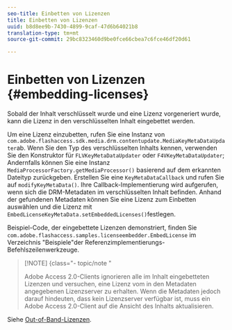 ```yaml
---
seo-title: Einbetten von Lizenzen
title: Einbetten von Lizenzen
uuid: b8d8ee9b-7430-4899-9caf-47d6b64021b8
translation-type: tm+mt
source-git-commit: 29bc8323460d9be0fce66cbea7c6fce46df20d61

---
```



# Einbetten von Lizenzen {#embedding-licenses}

Sobald der Inhalt verschlüsselt wurde und eine Lizenz vorgeneriert wurde, kann die Lizenz in den verschlüsselten Inhalt eingebettet werden.

Um eine Lizenz einzubetten, rufen Sie eine Instanz von `com.adobe.flashaccess.sdk.media.drm.contentupdate.MediaKeyMetaDataUpdater`ab. Wenn Sie den Typ des verschlüsselten Inhalts kennen, verwenden Sie den Konstruktor für `FLVKeyMetaDataUpdater` oder `F4VKeyMetaDataUpdater`; Andernfalls können Sie eine Instanz `MediaProcessorFactory.getMediaProcessor()` basierend auf dem erkannten Dateityp zurückgeben. Erstellen Sie eine `KeyMetaDataCallback` und rufen Sie auf `modifyKeyMetaData()`. Ihre Callback-Implementierung wird aufgerufen, wenn sich die DRM-Metadaten im verschlüsselten Inhalt befinden. Anhand der gefundenen Metadaten können Sie eine Lizenz zum Einbetten auswählen und die Lizenz mit `EmbedLicenseKeyMetaData.setEmbeddedLicenses()`festlegen.

Beispiel-Code, der eingebettete Lizenzen demonstriert, finden Sie `com.adobe.flashaccess.samples.licenseembedder.EmbedLicense` im Verzeichnis &quot;Beispiele&quot;der Referenzimplementierungs-Befehlszeilenwerkzeuge.

>[!NOTE] {class=&quot;- topic/note &quot;
>
>Adobe Access 2.0-Clients ignorieren alle im Inhalt eingebetteten Lizenzen und versuchen, eine Lizenz vom in den Metadaten angegebenen Lizenzserver zu erhalten. Wenn die Metadaten jedoch darauf hindeuten, dass kein Lizenzserver verfügbar ist, muss ein Adobe Access 2.0-Client auf die Ansicht des Inhalts aktualisieren.

Siehe [Out-of-Band-Lizenzen](../../aaxs-protecting-content/content-introduction/packaging-options/content-out-of-band-licenses.md).
